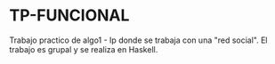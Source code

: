 # TP-FUNCIONAL

Trabajo practico de algo1 - Ip donde se trabaja con una "red social". El trabajo es grupal y se realiza en Haskell.
